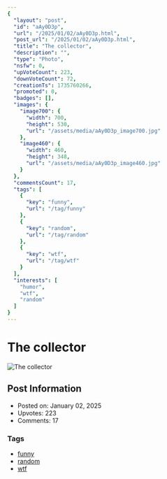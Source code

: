 ```yaml
---
{
  "layout": "post",
  "id": "aAy0D3p",
  "url": "/2025/01/02/aAy0D3p.html",
  "post_url": "/2025/01/02/aAy0D3p.html",
  "title": "The collector",
  "description": "",
  "type": "Photo",
  "nsfw": 0,
  "upVoteCount": 223,
  "downVoteCount": 72,
  "creationTs": 1735760266,
  "promoted": 0,
  "badges": [],
  "images": {
    "image700": {
      "width": 700,
      "height": 530,
      "url": "/assets/media/aAy0D3p_image700.jpg"
    },
    "image460": {
      "width": 460,
      "height": 348,
      "url": "/assets/media/aAy0D3p_image460.jpg"
    }
  },
  "commentsCount": 17,
  "tags": [
    {
      "key": "funny",
      "url": "/tag/funny"
    },
    {
      "key": "random",
      "url": "/tag/random"
    },
    {
      "key": "wtf",
      "url": "/tag/wtf"
    }
  ],
  "interests": [
    "humor",
    "wtf",
    "random"
  ]
}
---
```


# The collector

![The collector](/assets/media/aAy0D3p_image700.jpg)

## Post Information

- Posted on: January 02, 2025
- Upvotes: 223
- Comments: 17

### Tags

- [funny](/tag/funny)
- [random](/tag/random)
- [wtf](/tag/wtf)
